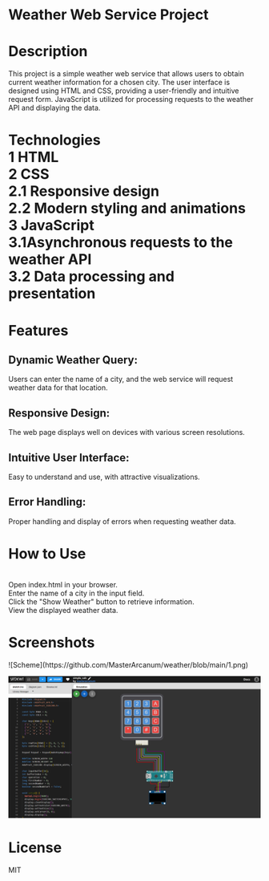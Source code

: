 # Weather Web Service Project
<h1>Description</h1>
This project is a simple weather web service that allows users to obtain current weather information for a chosen city. The user interface is designed using HTML and CSS, providing a user-friendly and intuitive request form. JavaScript is utilized for processing requests to the weather API and displaying the data.

<h1>Technologies<br>
1 HTML<br>
2 CSS<br>
  2.1 Responsive design<br>
  2.2 Modern styling and animations<br>
3 JavaScript<br>
  3.1Asynchronous requests to the weather API<br>
  3.2 Data processing and presentation<br>
<h1>Features</h1>
<h2>Dynamic Weather Query:</h2> Users can enter the name of a city, and the web service will request weather data for that location.<br>
<h2>Responsive Design:</h2> The web page displays well on devices with various screen resolutions.<br>
<h2>Intuitive User Interface:</h2> Easy to understand and use, with attractive visualizations.<br>
<h2>Error Handling: </h2> Proper handling and display of errors when requesting weather data.<br>
<h1>How to Use</h1><br>
Open index.html in your browser.<br>
Enter the name of a city in the input field.<br>
Click the "Show Weather" button to retrieve information.<br>
View the displayed weather data.<br>
<h1>Screenshots</h1>
![Scheme](https://github.com/MasterArcanum/weather/blob/main/1.png)

![Scheme](https://github.com/MasterArcanum/Arduino_simple_calc/blob/main/simple_calc.png)

<h1>License</h1>
MIT
